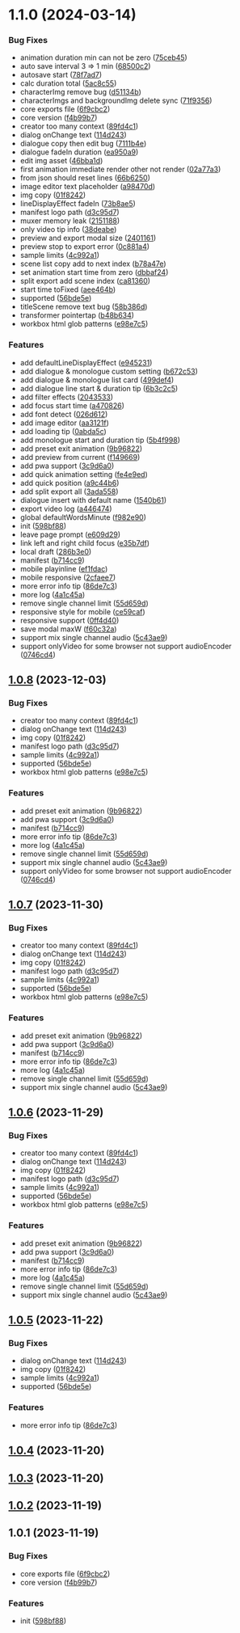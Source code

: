 

# 1.1.0 (2024-03-14)


### Bug Fixes

* animation duration min can not be zero ([75ceb45](https://github.com/vnve/vnve/commit/75ceb451f6fc1c475264c6f9703096cec5308b92))
* auto save interval 3 => 1 min ([68500c2](https://github.com/vnve/vnve/commit/68500c2bb1b71e1041a59d680ee80204e7403acf))
* autosave start ([78f7ad7](https://github.com/vnve/vnve/commit/78f7ad767ee9baa6c8652f193708ef66c85562be))
* calc duration total ([5ac8c55](https://github.com/vnve/vnve/commit/5ac8c55a9607e3564efab01c31c5b991f4645315))
* characterImg remove bug ([d51134b](https://github.com/vnve/vnve/commit/d51134b0725c5b149b192556e81dc5967a86ff9b))
* characterImgs and backgroundImg delete sync ([71f9356](https://github.com/vnve/vnve/commit/71f9356ab5beee576b463f314e8e2607ad2cee69))
* core exports file ([6f9cbc2](https://github.com/vnve/vnve/commit/6f9cbc202dca37a3665ed439edf78b6d06254b05))
* core version ([f4b99b7](https://github.com/vnve/vnve/commit/f4b99b7306edc8519aba72d5e7405504ac90c245))
* creator too many context ([89fd4c1](https://github.com/vnve/vnve/commit/89fd4c10a19da702bb79a9c7bab4765066b4d474))
* dialog onChange text ([114d243](https://github.com/vnve/vnve/commit/114d243dbfcb915dc0f052a3b95f0db1112754b5))
* dialogue copy then edit bug ([7111b4e](https://github.com/vnve/vnve/commit/7111b4ec891f79f23a3d63ef5d165a92a8cc4d62))
* dialogue fadeIn duration ([ea950a9](https://github.com/vnve/vnve/commit/ea950a948b56aa868e7f74886b97704678b69037))
* edit img asset ([46bba1d](https://github.com/vnve/vnve/commit/46bba1d24a57c4ed217d0057296cd504cdd1e8e2))
* first animation immediate render other not render ([02a77a3](https://github.com/vnve/vnve/commit/02a77a3a5537f01b7e06efeeb34d9d4b7ef403d1))
* from json should reset lines ([66b6250](https://github.com/vnve/vnve/commit/66b6250a2db0e924796cbf9174e257a2104965f6))
* image editor text placeholder ([a98470d](https://github.com/vnve/vnve/commit/a98470db67f03037491fb0db91df926edf8efec8))
* img copy ([01f8242](https://github.com/vnve/vnve/commit/01f8242919919583d5d5dcd6c5f973464a183853))
* lineDisplayEffect fadeIn ([73b8ae5](https://github.com/vnve/vnve/commit/73b8ae57f582840c2a8bca8c7467d66280b96e1b))
* manifest logo path ([d3c95d7](https://github.com/vnve/vnve/commit/d3c95d742d3eae36c0f796f5b9ae4a8146aa1e46))
* muxer memory leak ([2151188](https://github.com/vnve/vnve/commit/215118875d32f6efd5370f97bc82f4a6eb0c5ef8))
* only video tip info ([38deabe](https://github.com/vnve/vnve/commit/38deabe00ac141412fd2edad3ea25fdf492e6262))
* preview and export modal size ([2401161](https://github.com/vnve/vnve/commit/2401161bbbad85904be60d34e68401ba37fb1a39))
* preview stop to export error ([0c881a4](https://github.com/vnve/vnve/commit/0c881a495cabc0d1f5743ca1f1389c2feb91b235))
* sample limits ([4c992a1](https://github.com/vnve/vnve/commit/4c992a109d3f5636fe37f7ec9a2c1d15eab0dcd5))
* scene list copy add to next index ([b78a47e](https://github.com/vnve/vnve/commit/b78a47e64f5206e52b54be3262b4518a3ba64c89))
* set animation start time from zero ([dbbaf24](https://github.com/vnve/vnve/commit/dbbaf24cdc3c3c07c8554310237008fa1d0028c6))
* split export add scene index ([ca81360](https://github.com/vnve/vnve/commit/ca81360a1103dfb5bfab89fb78c7f8715d4cea91))
* start time toFixed ([aee464b](https://github.com/vnve/vnve/commit/aee464b904551de48d4d0800fa4f0662eccbc8bf))
* supported ([56bde5e](https://github.com/vnve/vnve/commit/56bde5ecca816b53650fe4c9d0e31d6a2ac9da06))
* titleScene remove text bug ([58b386d](https://github.com/vnve/vnve/commit/58b386d11f20745cd37be64dcf065340f08f4181))
* transformer pointertap ([b48b634](https://github.com/vnve/vnve/commit/b48b6346e1e578dc8a24c4be23fb979408846deb))
* workbox html glob patterns ([e98e7c5](https://github.com/vnve/vnve/commit/e98e7c5c66e3ba2e8397c0be96c3b908970ec85a))


### Features

* add defaultLineDisplayEffect ([e945231](https://github.com/vnve/vnve/commit/e94523192ae5b89b79f49b2adcec1e0187410ced))
* add dialogue & monologue custom setting ([b672c53](https://github.com/vnve/vnve/commit/b672c5305df683892afc64338d2a6ee50e697369))
* add dialogue & monologue list card ([499def4](https://github.com/vnve/vnve/commit/499def42719d186b66ce415e70481693d18e0fc0))
* add dialogue line start & duration tip ([6b3c2c5](https://github.com/vnve/vnve/commit/6b3c2c52b741109e1b416e80231ed17e4bed6d11))
* add filter effects ([2043533](https://github.com/vnve/vnve/commit/2043533bb1344228ba6b1cd412bf70bebc467b5c))
* add focus start time ([a470826](https://github.com/vnve/vnve/commit/a47082633a4ca8a58fcfa1dbf25b43c227b8c88b))
* add font detect ([026d612](https://github.com/vnve/vnve/commit/026d61289f6abcbc11bcf7dd857f8e5c9c0beed7))
* add image editor ([aa3121f](https://github.com/vnve/vnve/commit/aa3121f0cc5e546e644671209b798bcea7f74fa1))
* add loading tip ([0abda5c](https://github.com/vnve/vnve/commit/0abda5c1cff52d6f9c0c0b235b4f6d214111c4d4))
* add monologue start and duration tip ([5b4f998](https://github.com/vnve/vnve/commit/5b4f9983c91b70faa3fe44f1d6399faa0c4a5cc2))
* add preset exit animation ([9b96822](https://github.com/vnve/vnve/commit/9b96822ae82876e4f1bae385dcb2cef5ca8dd545))
* add preview from current ([f149669](https://github.com/vnve/vnve/commit/f1496693dfc0a56a418f75ff63a60b9f9812d38a))
* add pwa support ([3c9d6a0](https://github.com/vnve/vnve/commit/3c9d6a03f526356ad26f35bace58e50205b40f5a))
* add quick animation setting ([fe4e9ed](https://github.com/vnve/vnve/commit/fe4e9ed3cdb6b6d63f3e572ac194ae4c811cc592))
* add quick position ([a9c44b6](https://github.com/vnve/vnve/commit/a9c44b68f35877c97f496a9408cef24801f212b8))
* add split export all ([3ada558](https://github.com/vnve/vnve/commit/3ada558452fa9d699af825d1a639326550dec66e))
* dialogue insert with default name ([1540b61](https://github.com/vnve/vnve/commit/1540b61d9348c1cf417e4504f04a8d4ffc51345f))
* export video log ([a446474](https://github.com/vnve/vnve/commit/a446474d6a0579ffc7c5e690bfd6c0573223e73b))
* global defaultWordsMinute ([f982e90](https://github.com/vnve/vnve/commit/f982e906ed4a0a18d02c35b58ea7aa09d91f5a6a))
* init ([598bf88](https://github.com/vnve/vnve/commit/598bf88a595489b566973d941f7c79aaa184f007))
* leave page prompt ([e609d29](https://github.com/vnve/vnve/commit/e609d293774149f1f66fe5fc1a4c8bd53913d1b5))
* link left and right child focus ([e35b7df](https://github.com/vnve/vnve/commit/e35b7df8bac25a26b2861118a1337fb2d2861b6f))
* local draft ([286b3e0](https://github.com/vnve/vnve/commit/286b3e0800466c4c2e97792da3844cd423e11f19))
* manifest ([b714cc9](https://github.com/vnve/vnve/commit/b714cc9621a727e5235ac525cbbb17cd0e24f1fc))
* mobile playinline ([ef1fdac](https://github.com/vnve/vnve/commit/ef1fdac4204539e732099a3f27366821b87905b6))
* mobile responsive ([2cfaee7](https://github.com/vnve/vnve/commit/2cfaee7044f5c28c7a42dfcc238f99a640ba3a43))
* more error info tip ([86de7c3](https://github.com/vnve/vnve/commit/86de7c33b8ddb9117127b06410526c1cfd239fae))
* more log ([4a1c45a](https://github.com/vnve/vnve/commit/4a1c45a8c792c9495ddfe6257406df2b328926d4))
* remove single channel limit ([55d659d](https://github.com/vnve/vnve/commit/55d659d78347336203138a653accb964a8576c8a))
* responsive style for mobile ([ce59caf](https://github.com/vnve/vnve/commit/ce59caf4996dc229639380c6e960df6bbe8c87d7))
* responsive support ([0ff4d40](https://github.com/vnve/vnve/commit/0ff4d4066029dfaaf5ecd64c7262684dbb93a2ef))
* save modal maxW ([f60c32a](https://github.com/vnve/vnve/commit/f60c32a3a12e7297d27b497fa51c83b1473a14f5))
* support mix single channel audio ([5c43ae9](https://github.com/vnve/vnve/commit/5c43ae99885acaa9d19be486994af4bf4f5a0856))
* support onlyVideo for some browser not support audioEncoder ([0746cd4](https://github.com/vnve/vnve/commit/0746cd49e0f9469641d4023f37e08f4d3fbb2000))

## [1.0.8](https://github.com/vnve/vnve/compare/1.0.1...1.0.8) (2023-12-03)


### Bug Fixes

* creator too many context ([89fd4c1](https://github.com/vnve/vnve/commit/89fd4c10a19da702bb79a9c7bab4765066b4d474))
* dialog onChange text ([114d243](https://github.com/vnve/vnve/commit/114d243dbfcb915dc0f052a3b95f0db1112754b5))
* img copy ([01f8242](https://github.com/vnve/vnve/commit/01f8242919919583d5d5dcd6c5f973464a183853))
* manifest logo path ([d3c95d7](https://github.com/vnve/vnve/commit/d3c95d742d3eae36c0f796f5b9ae4a8146aa1e46))
* sample limits ([4c992a1](https://github.com/vnve/vnve/commit/4c992a109d3f5636fe37f7ec9a2c1d15eab0dcd5))
* supported ([56bde5e](https://github.com/vnve/vnve/commit/56bde5ecca816b53650fe4c9d0e31d6a2ac9da06))
* workbox html glob patterns ([e98e7c5](https://github.com/vnve/vnve/commit/e98e7c5c66e3ba2e8397c0be96c3b908970ec85a))


### Features

* add preset exit animation ([9b96822](https://github.com/vnve/vnve/commit/9b96822ae82876e4f1bae385dcb2cef5ca8dd545))
* add pwa support ([3c9d6a0](https://github.com/vnve/vnve/commit/3c9d6a03f526356ad26f35bace58e50205b40f5a))
* manifest ([b714cc9](https://github.com/vnve/vnve/commit/b714cc9621a727e5235ac525cbbb17cd0e24f1fc))
* more error info tip ([86de7c3](https://github.com/vnve/vnve/commit/86de7c33b8ddb9117127b06410526c1cfd239fae))
* more log ([4a1c45a](https://github.com/vnve/vnve/commit/4a1c45a8c792c9495ddfe6257406df2b328926d4))
* remove single channel limit ([55d659d](https://github.com/vnve/vnve/commit/55d659d78347336203138a653accb964a8576c8a))
* support mix single channel audio ([5c43ae9](https://github.com/vnve/vnve/commit/5c43ae99885acaa9d19be486994af4bf4f5a0856))
* support onlyVideo for some browser not support audioEncoder ([0746cd4](https://github.com/vnve/vnve/commit/0746cd49e0f9469641d4023f37e08f4d3fbb2000))

## [1.0.7](https://github.com/vnve/vnve/compare/1.0.1...1.0.7) (2023-11-30)


### Bug Fixes

* creator too many context ([89fd4c1](https://github.com/vnve/vnve/commit/89fd4c10a19da702bb79a9c7bab4765066b4d474))
* dialog onChange text ([114d243](https://github.com/vnve/vnve/commit/114d243dbfcb915dc0f052a3b95f0db1112754b5))
* img copy ([01f8242](https://github.com/vnve/vnve/commit/01f8242919919583d5d5dcd6c5f973464a183853))
* manifest logo path ([d3c95d7](https://github.com/vnve/vnve/commit/d3c95d742d3eae36c0f796f5b9ae4a8146aa1e46))
* sample limits ([4c992a1](https://github.com/vnve/vnve/commit/4c992a109d3f5636fe37f7ec9a2c1d15eab0dcd5))
* supported ([56bde5e](https://github.com/vnve/vnve/commit/56bde5ecca816b53650fe4c9d0e31d6a2ac9da06))
* workbox html glob patterns ([e98e7c5](https://github.com/vnve/vnve/commit/e98e7c5c66e3ba2e8397c0be96c3b908970ec85a))


### Features

* add preset exit animation ([9b96822](https://github.com/vnve/vnve/commit/9b96822ae82876e4f1bae385dcb2cef5ca8dd545))
* add pwa support ([3c9d6a0](https://github.com/vnve/vnve/commit/3c9d6a03f526356ad26f35bace58e50205b40f5a))
* manifest ([b714cc9](https://github.com/vnve/vnve/commit/b714cc9621a727e5235ac525cbbb17cd0e24f1fc))
* more error info tip ([86de7c3](https://github.com/vnve/vnve/commit/86de7c33b8ddb9117127b06410526c1cfd239fae))
* more log ([4a1c45a](https://github.com/vnve/vnve/commit/4a1c45a8c792c9495ddfe6257406df2b328926d4))
* remove single channel limit ([55d659d](https://github.com/vnve/vnve/commit/55d659d78347336203138a653accb964a8576c8a))
* support mix single channel audio ([5c43ae9](https://github.com/vnve/vnve/commit/5c43ae99885acaa9d19be486994af4bf4f5a0856))

## [1.0.6](https://github.com/vnve/vnve/compare/1.0.1...1.0.6) (2023-11-29)


### Bug Fixes

* creator too many context ([89fd4c1](https://github.com/vnve/vnve/commit/89fd4c10a19da702bb79a9c7bab4765066b4d474))
* dialog onChange text ([114d243](https://github.com/vnve/vnve/commit/114d243dbfcb915dc0f052a3b95f0db1112754b5))
* img copy ([01f8242](https://github.com/vnve/vnve/commit/01f8242919919583d5d5dcd6c5f973464a183853))
* manifest logo path ([d3c95d7](https://github.com/vnve/vnve/commit/d3c95d742d3eae36c0f796f5b9ae4a8146aa1e46))
* sample limits ([4c992a1](https://github.com/vnve/vnve/commit/4c992a109d3f5636fe37f7ec9a2c1d15eab0dcd5))
* supported ([56bde5e](https://github.com/vnve/vnve/commit/56bde5ecca816b53650fe4c9d0e31d6a2ac9da06))
* workbox html glob patterns ([e98e7c5](https://github.com/vnve/vnve/commit/e98e7c5c66e3ba2e8397c0be96c3b908970ec85a))


### Features

* add preset exit animation ([9b96822](https://github.com/vnve/vnve/commit/9b96822ae82876e4f1bae385dcb2cef5ca8dd545))
* add pwa support ([3c9d6a0](https://github.com/vnve/vnve/commit/3c9d6a03f526356ad26f35bace58e50205b40f5a))
* manifest ([b714cc9](https://github.com/vnve/vnve/commit/b714cc9621a727e5235ac525cbbb17cd0e24f1fc))
* more error info tip ([86de7c3](https://github.com/vnve/vnve/commit/86de7c33b8ddb9117127b06410526c1cfd239fae))
* more log ([4a1c45a](https://github.com/vnve/vnve/commit/4a1c45a8c792c9495ddfe6257406df2b328926d4))
* remove single channel limit ([55d659d](https://github.com/vnve/vnve/commit/55d659d78347336203138a653accb964a8576c8a))
* support mix single channel audio ([5c43ae9](https://github.com/vnve/vnve/commit/5c43ae99885acaa9d19be486994af4bf4f5a0856))

## [1.0.5](https://github.com/vnve/vnve/compare/1.0.1...1.0.5) (2023-11-22)


### Bug Fixes

* dialog onChange text ([114d243](https://github.com/vnve/vnve/commit/114d243dbfcb915dc0f052a3b95f0db1112754b5))
* img copy ([01f8242](https://github.com/vnve/vnve/commit/01f8242919919583d5d5dcd6c5f973464a183853))
* sample limits ([4c992a1](https://github.com/vnve/vnve/commit/4c992a109d3f5636fe37f7ec9a2c1d15eab0dcd5))
* supported ([56bde5e](https://github.com/vnve/vnve/commit/56bde5ecca816b53650fe4c9d0e31d6a2ac9da06))


### Features

* more error info tip ([86de7c3](https://github.com/vnve/vnve/commit/86de7c33b8ddb9117127b06410526c1cfd239fae))

## [1.0.4](https://github.com/vnve/vnve/compare/1.0.1...1.0.4) (2023-11-20)

## [1.0.3](https://github.com/vnve/vnve/compare/1.0.1...1.0.3) (2023-11-20)

## [1.0.2](https://github.com/vnve/vnve/compare/1.0.1...1.0.2) (2023-11-19)

## 1.0.1 (2023-11-19)


### Bug Fixes

* core exports file ([6f9cbc2](https://github.com/vnve/vnve/commit/6f9cbc202dca37a3665ed439edf78b6d06254b05))
* core version ([f4b99b7](https://github.com/vnve/vnve/commit/f4b99b7306edc8519aba72d5e7405504ac90c245))


### Features

* init ([598bf88](https://github.com/vnve/vnve/commit/598bf88a595489b566973d941f7c79aaa184f007))
